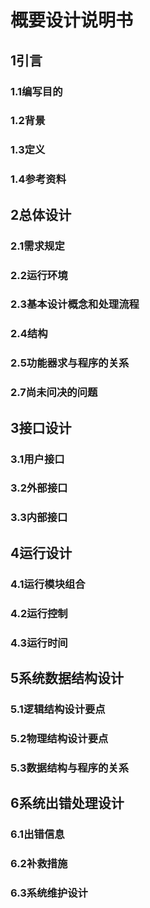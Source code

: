 # 概要设计说明书

## 1引言

### 1.1编写目的
<!--说明编写这份概要设计说明书的目的，指出预期的读者。-->

### 1.2背景
<!--说明：-->
<!--- 待开发软件系统的名称；-->
<!--- 列出此项目的任务提出者、开发者、用户以及将运行该软件的计算站（中心）。-->

### 1.3定义
<!--列出本文件中用到的专门术语的定义和外文首字母组词的原词组。-->

### 1.4参考资料
<!--列出有关的参考文件，如：-->
<!--- 本项目的经核准的计划任务书或合同，上级机关的批文；-->
<!--- 属于本项目的其他已发表文件；-->
<!--- 本文件中各处引用的文件、资料，包括所要用到的软件开发标准。列出这些文件的标题、文件编号、发表日期和出版单位，说明能够得到这些文件资料的来源。-->


## 2总体设计

### 2.1需求规定
<!--说明对本系统的主要的输入输出项目、处理的功能性能要求，详细的说明可参见附录C。-->

### 2.2运行环境
<!--简要地说明对本系统的运行环境（包括硬件环境和支持环境）的规定，详细说明参见附录C。-->

### 2.3基本设计概念和处理流程
<!--说明本系统的基本设计概念和处理流程，尽量使用图表的形式。-->

### 2.4结构
<!--用一览表及框图的形式说明本系统的系统元素（各层模块、子程序、公用程序等）的划分，扼要说明每个系统元素的标识符和功能，分层次地给出各元素之间的控制与被控制关系.-->

### 2.5功能器求与程序的关系
<!--本条用一张如下的矩阵图说明各项功能需求的实现同各块程序的分配关系：-->
<!--| .         | 程序1 | 程序2 | ……  | 程序n |-->
<!--| --------- | ----- | ----- | --- | ----- |-->
<!--| 功能需求1 | √     |       |     |-->
<!--| 功能需求2 |       | √     |     |-->
<!--| ……        |       |       |     |-->
<!--| 功能需求n |       | √     |     | √     |-->

<!--说明在本软件系统的工作过程中不得不包含的人工处理过程（如果有的话）。-->

### 2.7尚未问决的问题
<!--说明在概要设计过程中尚未解决而设计者认为在系统完成之前必须解决的各个问题。-->


## 3接口设计

### 3.1用户接口
<!--说明将向用户提供的命令和它们的语法结构，以及软件的回答信息。-->

### 3.2外部接口
<!--说明本系统同外界的所有接口的安排包括软件与硬件之间的接口、本系统与各支持软件之间的接口关系。-->

### 3.3内部接口
<!--说明本系统之内的各个系统元素之间的接口的安排。-->


## 4运行设计

### 4.1运行模块组合
<!--说明对系统施加不同的外界运行控制时所引起的各种不同的运行模块组合，说明每种运行所历经的内部模块和支持软件。-->

### 4.2运行控制
<!--说明每一种外界的运行控制的方式方法和操作步骤。-->

### 4.3运行时间
<!--说明每种运行模块组合将占用各种资源的时间。-->


## 5系统数据结构设计

### 5.1逻辑结构设计要点
<!--给出本系统内所使用的每个数据结构的名称、标识符以及它们之中每个数据项、记录、文卷和系的标识、定义、长度及它们之间的层次的或表格的相互关系。-->

### 5.2物理结构设计要点
<!--给出本系统内所使用的每个数据结构中的每个数据项的存储要求，访问方法、存取单位、存取的物理关系（索引、设备、存储区域）、设计考虑和保密条件。-->

### 5.3数据结构与程序的关系
<!--说明各个数据结构与访问这些数据结构的形式:-->


## 6系统出错处理设计

### 6.1出错信息
<!--用一览表的方式说朗每种可能的出错或故障情况出现时，系统输出信息的形式、含意及处理方法。-->

### 6.2补救措施
<!--说明故障出现后可能采取的变通措施，包括：-->
<!--- 后备技术说明准备采用的后备技术，当原始系统数据万一丢失时启用的副本的建立和启动的技术，例如周期性地把磁盘信息记录到磁带上去就是对于磁盘媒体的一种后备技术；-->
<!--- 降效技术说明准备采用的后备技术，使用另一个效率稍低的系统或方法来求得所需结果的某些部分，例如一个自动系统的降效技术可以是手工操作和数据的人工记录；-->
<!--- 恢复及再启动技术说明将使用的恢复再启动技术，使软件从故障点恢复执行或使软件从头开始重新运行的方法。-->

### 6.3系统维护设计
<!--说明为了系统维护的方便而在程序内部设计中作出的安排，包括在程序中专门安排用于系统的检查与维护的检测点和专用模块。 各个程序之间的对应关系，可采用如下的矩阵图的形式；-->
